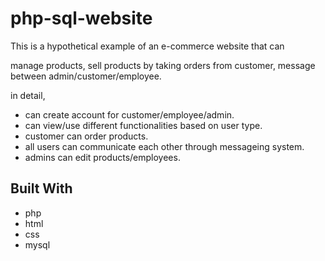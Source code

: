 # php-sql-website

This is a hypothetical example of an e-commerce website that can 

manage products, 
sell products by taking orders from customer,
message between admin/customer/employee.

in detail, 

* can create account for customer/employee/admin.
* can view/use different functionalities based on user type.
* customer can order products.
* all users can communicate each other through messageing system.
* admins can edit products/employees.

## Built With

* php
* html
* css
* mysql

